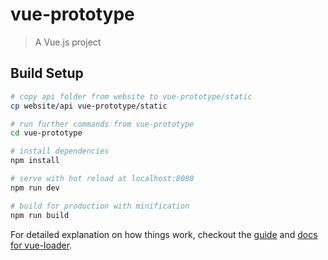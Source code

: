 # vue-prototype

> A Vue.js project

## Build Setup

``` bash
# copy api folder from website to vue-prototype/static
cp website/api vue-prototype/static

# run further commands from vue-prototype
cd vue-prototype

# install dependencies
npm install

# serve with hot reload at localhost:8080
npm run dev

# build for production with minification
npm run build
```

For detailed explanation on how things work, checkout the [guide](http://vuejs-templates.github.io/webpack/) and [docs for vue-loader](http://vuejs.github.io/vue-loader).
